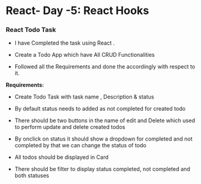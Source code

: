 # React- Day -5: React Hooks
### React Todo Task

- I have Completed the task using React .

- Create a Todo App which have All CRUD Functionalities

- Followed all the Requirements and done the accordingly with respect to it.

**Requirements:**

-  Create Todo Task with task name , Description & status 

-  By default status needs to added as not completed for created todo

- There should be two buttons in the name of edit and Delete which used to perform update and delete created todos

- By onclick on status it should show a dropdown for completed and not completed by that we can change the status of todo

- All todos should be displayed in Card

- There should be filter to display status completed, not completed and both statuses
